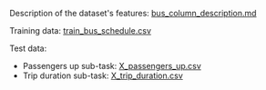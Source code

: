 
Description of the dataset's features: [bus_column_description.md](bus_column_description.md)

Training data: [train_bus_schedule.csv](train_bus_schedule.csv)

Test data:
- Passengers up sub-task: [X_passengers_up.csv](X_passengers_up.csv)
- Trip duration sub-task: [X_trip_duration.csv](X_trip_duration.csv)
